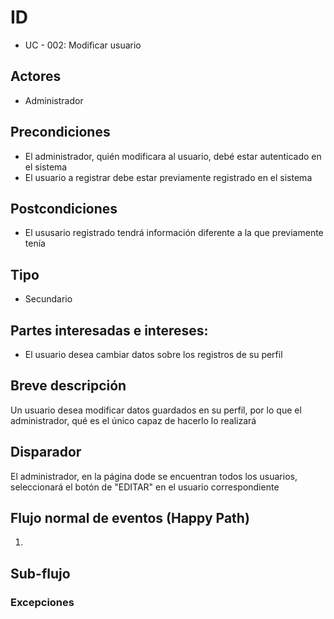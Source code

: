 # ID
 - UC - 002: Modificar usuario
   
## Actores
 * Administrador

## Precondiciones
 * El administrador, quién modificara al usuario, debé estar autenticado en el sistema
 * El usuario a registrar debe estar previamente registrado en el sistema

## Postcondiciones
 * El ususario registrado tendrá información diferente a la que previamente tenía
   
## Tipo 
 * Secundario

## Partes interesadas e intereses:
- El usuario desea cambiar datos sobre los registros de su perfil 

## Breve descripción
Un usuario desea modificar datos guardados en su perfil, por lo que el administrador, qué es el único capaz de hacerlo lo realizará

## Disparador
El administrador, en la página dode se encuentran todos los usuarios, seleccionará el botón de "EDITAR" en el usuario correspondiente 

## Flujo normal de eventos (Happy Path)
1. 



## Sub-flujo 

### Excepciones
